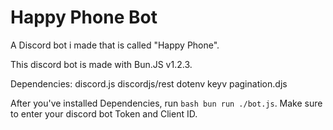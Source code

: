 # Happy Phone Bot
A Discord bot i made that is called "Happy Phone".

This discord bot is made with Bun.JS v1.2.3.

Dependencies:
discord.js
discordjs/rest
dotenv
keyv
pagination.djs

After you've installed Dependencies, run ```bash bun run ./bot.js```. Make sure to enter your discord bot Token and Client ID.